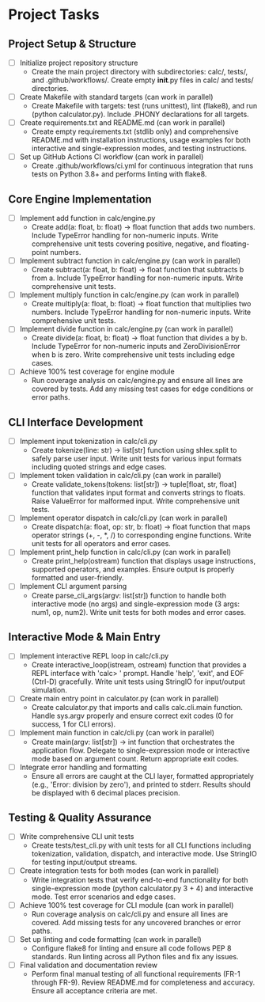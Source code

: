 # Project Tasks

## Project Setup & Structure
- [ ] Initialize project repository structure
  - Create the main project directory with subdirectories: calc/, tests/, and .github/workflows/. Create empty __init__.py files in calc/ and tests/ directories.
- [ ] Create Makefile with standard targets (can work in parallel)
  - Create Makefile with targets: test (runs unittest), lint (flake8), and run (python calculator.py). Include .PHONY declarations for all targets.
- [ ] Create requirements.txt and README.md (can work in parallel)
  - Create empty requirements.txt (stdlib only) and comprehensive README.md with installation instructions, usage examples for both interactive and single-expression modes, and testing instructions.
- [ ] Set up GitHub Actions CI workflow (can work in parallel)
  - Create .github/workflows/ci.yml for continuous integration that runs tests on Python 3.8+ and performs linting with flake8.

## Core Engine Implementation
- [ ] Implement add function in calc/engine.py
  - Create add(a: float, b: float) -> float function that adds two numbers. Include TypeError handling for non-numeric inputs. Write comprehensive unit tests covering positive, negative, and floating-point numbers.
- [ ] Implement subtract function in calc/engine.py (can work in parallel)
  - Create subtract(a: float, b: float) -> float function that subtracts b from a. Include TypeError handling for non-numeric inputs. Write comprehensive unit tests.
- [ ] Implement multiply function in calc/engine.py (can work in parallel)
  - Create multiply(a: float, b: float) -> float function that multiplies two numbers. Include TypeError handling for non-numeric inputs. Write comprehensive unit tests.
- [ ] Implement divide function in calc/engine.py (can work in parallel)
  - Create divide(a: float, b: float) -> float function that divides a by b. Include TypeError for non-numeric inputs and ZeroDivisionError when b is zero. Write comprehensive unit tests including edge cases.
- [ ] Achieve 100% test coverage for engine module
  - Run coverage analysis on calc/engine.py and ensure all lines are covered by tests. Add any missing test cases for edge conditions or error paths.

## CLI Interface Development
- [ ] Implement input tokenization in calc/cli.py
  - Create tokenize(line: str) -> list[str] function using shlex.split to safely parse user input. Write unit tests for various input formats including quoted strings and edge cases.
- [ ] Implement token validation in calc/cli.py (can work in parallel)
  - Create validate_tokens(tokens: list[str]) -> tuple[float, str, float] function that validates input format and converts strings to floats. Raise ValueError for malformed input. Write comprehensive unit tests.
- [ ] Implement operator dispatch in calc/cli.py (can work in parallel)
  - Create dispatch(a: float, op: str, b: float) -> float function that maps operator strings (+, -, *, /) to corresponding engine functions. Write unit tests for all operators and error cases.
- [ ] Implement print_help function in calc/cli.py (can work in parallel)
  - Create print_help(ostream) function that displays usage instructions, supported operators, and examples. Ensure output is properly formatted and user-friendly.
- [ ] Implement CLI argument parsing
  - Create parse_cli_args(argv: list[str]) function to handle both interactive mode (no args) and single-expression mode (3 args: num1, op, num2). Write unit tests for both modes and error cases.

## Interactive Mode & Main Entry
- [ ] Implement interactive REPL loop in calc/cli.py
  - Create interactive_loop(istream, ostream) function that provides a REPL interface with 'calc> ' prompt. Handle 'help', 'exit', and EOF (Ctrl-D) gracefully. Write unit tests using StringIO for input/output simulation.
- [ ] Create main entry point in calculator.py (can work in parallel)
  - Create calculator.py that imports and calls calc.cli.main function. Handle sys.argv properly and ensure correct exit codes (0 for success, 1 for CLI errors).
- [ ] Implement main function in calc/cli.py (can work in parallel)
  - Create main(argv: list[str]) -> int function that orchestrates the application flow. Delegate to single-expression mode or interactive mode based on argument count. Return appropriate exit codes.
- [ ] Integrate error handling and formatting
  - Ensure all errors are caught at the CLI layer, formatted appropriately (e.g., 'Error: division by zero'), and printed to stderr. Results should be displayed with 6 decimal places precision.

## Testing & Quality Assurance
- [ ] Write comprehensive CLI unit tests
  - Create tests/test_cli.py with unit tests for all CLI functions including tokenization, validation, dispatch, and interactive mode. Use StringIO for testing input/output streams.
- [ ] Create integration tests for both modes (can work in parallel)
  - Write integration tests that verify end-to-end functionality for both single-expression mode (python calculator.py 3 + 4) and interactive mode. Test error scenarios and edge cases.
- [ ] Achieve 100% test coverage for CLI module (can work in parallel)
  - Run coverage analysis on calc/cli.py and ensure all lines are covered. Add missing tests for any uncovered branches or error paths.
- [ ] Set up linting and code formatting (can work in parallel)
  - Configure flake8 for linting and ensure all code follows PEP 8 standards. Run linting across all Python files and fix any issues.
- [ ] Final validation and documentation review
  - Perform final manual testing of all functional requirements (FR-1 through FR-9). Review README.md for completeness and accuracy. Ensure all acceptance criteria are met.


